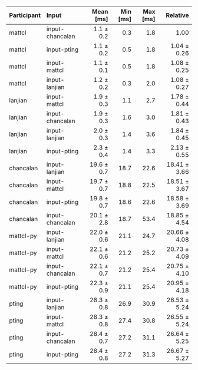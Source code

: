 | Participant | Input | Mean [ms] | Min [ms] | Max [ms] | Relative |
|:---|:---|---:|---:|---:|---:|
| mattcl | input-chancalan | 1.1 ± 0.2 | 0.3 | 1.8 | 1.00 |
| mattcl | input-pting | 1.1 ± 0.2 | 0.5 | 1.8 | 1.04 ± 0.26 |
| mattcl | input-mattcl | 1.1 ± 0.1 | 0.5 | 1.8 | 1.08 ± 0.25 |
| mattcl | input-lanjian | 1.2 ± 0.2 | 0.3 | 2.0 | 1.08 ± 0.27 |
| lanjian | input-mattcl | 1.9 ± 0.3 | 1.1 | 2.7 | 1.78 ± 0.44 |
| lanjian | input-chancalan | 1.9 ± 0.3 | 1.6 | 3.0 | 1.81 ± 0.43 |
| lanjian | input-lanjian | 2.0 ± 0.3 | 1.4 | 3.6 | 1.84 ± 0.45 |
| lanjian | input-pting | 2.3 ± 0.4 | 1.4 | 3.3 | 2.13 ± 0.55 |
| chancalan | input-lanjian | 19.6 ± 0.7 | 18.7 | 22.6 | 18.41 ± 3.66 |
| chancalan | input-mattcl | 19.7 ± 0.7 | 18.8 | 22.5 | 18.51 ± 3.67 |
| chancalan | input-pting | 19.8 ± 0.7 | 18.6 | 22.6 | 18.58 ± 3.69 |
| chancalan | input-chancalan | 20.1 ± 2.8 | 18.7 | 53.4 | 18.85 ± 4.54 |
| mattcl-py | input-lanjian | 22.0 ± 0.6 | 21.1 | 24.7 | 20.66 ± 4.08 |
| mattcl-py | input-mattcl | 22.1 ± 0.6 | 21.2 | 25.2 | 20.73 ± 4.09 |
| mattcl-py | input-chancalan | 22.1 ± 0.7 | 21.2 | 25.4 | 20.75 ± 4.10 |
| mattcl-py | input-pting | 22.3 ± 0.9 | 21.1 | 25.4 | 20.95 ± 4.18 |
| pting | input-lanjian | 28.3 ± 0.8 | 26.9 | 30.9 | 26.53 ± 5.24 |
| pting | input-mattcl | 28.3 ± 0.8 | 27.4 | 30.8 | 26.55 ± 5.24 |
| pting | input-chancalan | 28.4 ± 0.7 | 27.2 | 31.1 | 26.64 ± 5.25 |
| pting | input-pting | 28.4 ± 0.8 | 27.2 | 31.3 | 26.67 ± 5.27 |
